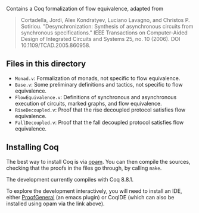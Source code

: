 Contains a Coq formalization of flow equivalence, adapted from 

> Cortadella, Jordi, Alex Kondratyev, Luciano Lavagno, and Christos P. Sotiriou. "Desynchronization: Synthesis of asynchronous circuits from synchronous specifications." IEEE Transactions on Computer-Aided Design of Integrated Circuits and Systems 25, no. 10 (2006). DOI 10.1109/TCAD.2005.860958.

## Files in this directory

* `Monad.v`: Formalization of monads, not specific to flow equivalence.
* `Base.v`: Some preliminary definitions and tactics, not specific to flow equivalence.
* `FlowEquivalence.v`: Definitions of synchronous and asynchronous execution of circuits, marked graphs, and flow equivalence.
* `RiseDecoupled.v`: Proof that the rise decoupled protocol satisfies flow equivalence.
* `FallDecoupled.v`: Proof that the fall decoupled protocol satisfies flow equivalence.

## Installing Coq

The best way to install Coq is via [opam](https://coq.inria.fr/opam-using.html). You can then compile the sources, checking that the proofs in the files go through, by calling `make`.

The development currently compiles with Coq 8.8.1.

To explore the development interactively, you will need to install an IDE, either [ProofGeneral](https://proofgeneral.github.io/#quick-installation-instructions) (an emacs plugin) or CoqIDE (which can also be installed using opam via the link above).